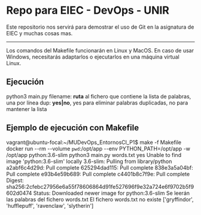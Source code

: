 # Repo para EIEC - DevOps - UNIR

Este repositorio nos servirá para demostrar el uso de Git en la asignatura de EIEC y muchas cosas mas.

---

Los comandos del Makefile funcionarán en Linux y MacOS. En caso de usar Windows, necesitarás adaptarlos o ejecutarlos en una máquina virtual Linux.

## Ejecución

python3 main.py <filename> <dup>
filename: **ruta** al fichero que contiene la lista de palabras, una por línea
dup: **yes|no**, yes para eliminar palabras duplicadas, no para mantener la lista

## Ejemplo de ejecución con Makefile

vagrant@ubuntu-focal:~/MUDevOps_EntornosCI_P1$ make -f Makefile
docker run --rm --volume `pwd`:/opt/app --env PYTHON_PATH=/opt/app -w /opt/app python:3.6-slim python3 main.py words.txt yes
Unable to find image 'python:3.6-slim' locally
3.6-slim: Pulling from library/python
a2abf6c4d29d: Pull complete
625294dad115: Pull complete
838e3a5a04bf: Pull complete
e93b4e59b689: Pull complete
c4401b8c7f9e: Pull complete
Digest: sha256:2cfebc27956e6a55f78606864d91fe527696f9e32a724e6f9702b5f9602d0474
Status: Downloaded newer image for python:3.6-slim
Se leerán las palabras del fichero words.txt
El fichero words.txt no existe
['gryffindor', 'hufflepuff', 'ravenclaw', 'slytherin']

